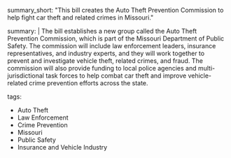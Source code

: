 summary_short: "This bill creates the Auto Theft Prevention Commission to help fight car theft and related crimes in Missouri."

summary: |
  The bill establishes a new group called the Auto Theft Prevention Commission, which is part of the Missouri Department of Public Safety. The commission will include law enforcement leaders, insurance representatives, and industry experts, and they will work together to prevent and investigate vehicle theft, related crimes, and fraud. The commission will also provide funding to local police agencies and multi-jurisdictional task forces to help combat car theft and improve vehicle-related crime prevention efforts across the state.

tags:
  - Auto Theft
  - Law Enforcement
  - Crime Prevention
  - Missouri
  - Public Safety
  - Insurance and Vehicle Industry
